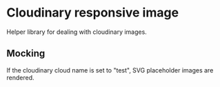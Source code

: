 # Cloudinary responsive image

Helper library for dealing with cloudinary images.

## Mocking

If the cloudinary cloud name is set to "test", SVG placeholder images are
rendered.
